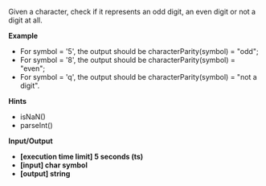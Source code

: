 Given a character, check if it represents an odd digit, an even digit or not a digit at all.

**Example**

- For symbol = '5', the output should be
  characterParity(symbol) = "odd";
- For symbol = '8', the output should be
  characterParity(symbol) = "even";
- For symbol = 'q', the output should be
  characterParity(symbol) = "not a digit".

**Hints**

- isNaN()
- parseInt()

**Input/Output**

- **[execution time limit] 5 seconds (ts)**
- **[input] char symbol**
- **[output] string**
